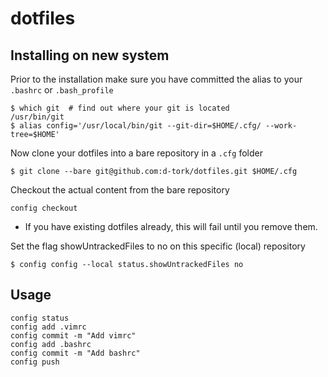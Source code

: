 # dotfiles

## Installing on new system

Prior to the installation make sure you have committed the alias to your `.bashrc` or `.bash_profile`

```
$ which git  # find out where your git is located
/usr/bin/git 
$ alias config='/usr/local/bin/git --git-dir=$HOME/.cfg/ --work-tree=$HOME'
```

Now clone your dotfiles into a bare repository in a `.cfg` folder

```
$ git clone --bare git@github.com:d-tork/dotfiles.git $HOME/.cfg
```

Checkout the actual content from the bare repository

```
config checkout
```

* If you have existing dotfiles already, this will fail until you remove them. 


Set the flag showUntrackedFiles to no on this specific (local) repository

```
$ config config --local status.showUntrackedFiles no
```

## Usage

```
config status
config add .vimrc
config commit -m "Add vimrc"
config add .bashrc
config commit -m "Add bashrc"
config push
```
